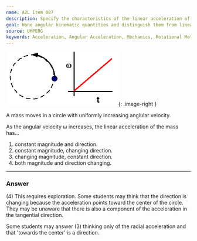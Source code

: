 ```yaml
---
name: A2L Item 087
description: Specify the characteristics of the linear acceleration of a body having uniform angular acceleration.
goal: Hone angular kinematic quantities and distinguish them from linear kinematic quantities.
source: UMPERG
keywords: Acceleration, Angular Acceleration, Mechanics, Rotational Motion
---
```


![Item087_fig1.gif](../images/Item087_fig1.gif){: .image-right } 

A mass moves in a circle with uniformly increasing anglular velocity.

As the angular velocity &omega; increases, the linear acceleration of
the mass has...

1. constant magnitude and direction.
2. constant magnitude, changing direction.
3. changing magnitude, constant direction.
4. both magnitude and direction changing.

<hr/>

### Answer

(4) This requires exploration. Some students may think that the
direction is changing because the acceleration points toward the center
of the circle. They may be unaware that there is also a component of the
acceleration in the tangential direction.

Some students may answer (3) thinking only of the radial acceleration
and that 'towards the center' is a direction.
